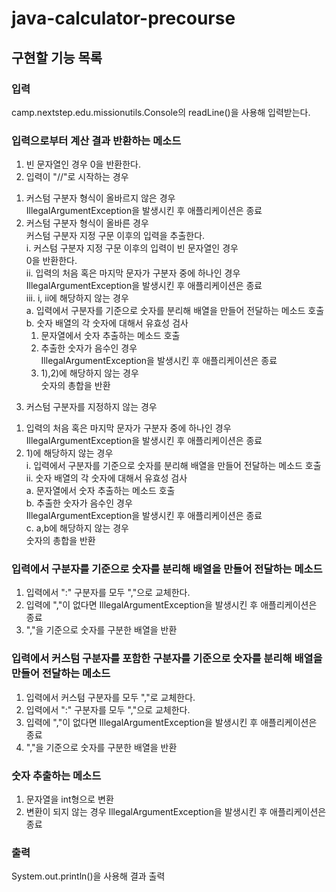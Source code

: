 # java-calculator-precourse
## 구현할 기능 목록<br>
### 입력
camp.nextstep.edu.missionutils.Console의 readLine()을 사용해 입력받는다.
### 입력으로부터 계산 결과 반환하는 메소드
1. 빈 문자열인 경우 0을 반환한다. <br>
2. 입력이 "//"로 시작하는 경우 <br>
  1) 커스텀 구분자 형식이 올바르지 않은 경우 <br>
    IllegalArgumentException을 발생시킨 후 애플리케이션은 종료 <br>
  2) 커스텀 구분자 형식이 올바른 경우 <br>
    커스텀 구분자 지정 구문 이후의 입력을 추출한다. <br>
    i. 커스텀 구분자 지정 구문 이후의 입력이 빈 문자열인 경우 <br>
      0을 반환한다. <br>
    ii. 입력의 처음 혹은 마지막 문자가 구분자 중에 하나인 경우 <br>
      IllegalArgumentException을 발생시킨 후 애플리케이션은 종료 <br>
    iii. i, ii에 해당하지 않는 경우 <br>
      a. 입력에서 구분자를 기준으로 숫자를 분리해 배열을 만들어 전달하는 메소드 호출 <br>
      b. 숫자 배열의 각 숫자에 대해서 유효성 검사 <br>
       1) 문자열에서 숫자 추출하는 메소드 호출 <br>
       2) 추출한 숫자가 음수인 경우 <br>
         IllegalArgumentException을 발생시킨 후 애플리케이션은 종료 <br>
       3) 1),2)에 해당하지 않는 경우 <br>
          숫자의 총합을 반환 <br>
3. 커스텀 구분자를 지정하지 않는 경우 <br>
  1) 입력의 처음 혹은 마지막 문자가 구분자 중에 하나인 경우 <br>
      IllegalArgumentException을 발생시킨 후 애플리케이션은 종료 <br>
  2) 1)에 해당하지 않는 경우 <br>
    i. 입력에서 구분자를 기준으로 숫자를 분리해 배열을 만들어 전달하는 메소드 호출 <br>
    ii. 숫자 배열의 각 숫자에 대해서 유효성 검사 <br>
      a. 문자열에서 숫자 추출하는 메소드 호출 <br>
      b. 추출한 숫자가 음수인 경우 <br>
         IllegalArgumentException을 발생시킨 후 애플리케이션은 종료 <br>
      c. a,b에 해당하지 않는 경우 <br>
          숫자의 총합을 반환 <br>
### 입력에서 구분자를 기준으로 숫자를 분리해 배열을 만들어 전달하는 메소드 <br>
1. 입력에서 ":" 구분자를 모두 ","으로 교체한다. <br>
2. 입력에 ","이 없다면 IllegalArgumentException을 발생시킨 후 애플리케이션은 종료 <br>
3. ","을 기준으로 숫자를 구분한 배열을 반환 <br>

### 입력에서 커스텀 구분자를 포함한 구분자를 기준으로 숫자를 분리해 배열을 만들어 전달하는 메소드 <br>
1. 입력에서 커스텀 구분자를 모두 ","로 교체한다. <br>
2. 입력에서 ":" 구분자를 모두 ","으로 교체한다. <br>
3. 입력에 ","이 없다면 IllegalArgumentException을 발생시킨 후 애플리케이션은 종료 <br>
4. ","을 기준으로 숫자를 구분한 배열을 반환 <br>

### 숫자 추출하는 메소드 <br>
1. 문자열을 int형으로 변환 <br>
2. 변환이 되지 않는 경우 IllegalArgumentException을 발생시킨 후 애플리케이션은 종료 <br>

### 출력
System.out.println()을 사용해 결과 출력
